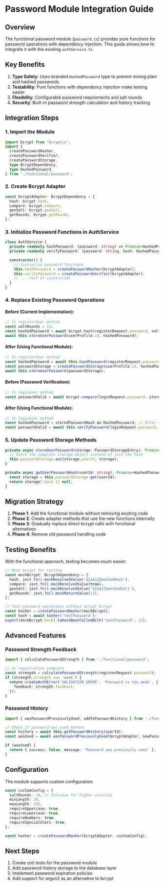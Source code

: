 # Password Module Integration Guide

## Overview

The functional password module (`password.ts`) provides pure functions for password operations with dependency injection. This guide shows how to integrate it with the existing `authService.ts`.

## Key Benefits

1. **Type Safety**: Uses branded `HashedPassword` type to prevent mixing plain and hashed passwords
2. **Testability**: Pure functions with dependency injection make testing easier
3. **Flexibility**: Configurable password requirements and salt rounds
4. **Security**: Built-in password strength calculation and history tracking

## Integration Steps

### 1. Import the Module

```typescript
import bcrypt from 'bcryptjs';
import {
  createPasswordHasher,
  createPasswordVerifier,
  createPasswordStorage,
  type BcryptDependency,
  type HashedPassword,
} from './functional/password';
```

### 2. Create Bcrypt Adapter

```typescript
const bcryptAdapter: BcryptDependency = {
  hash: bcrypt.hash,
  compare: bcrypt.compare,
  genSalt: bcrypt.genSalt,
  getRounds: bcrypt.getRounds,
};
```

### 3. Initialize Password Functions in AuthService

```typescript
class AuthService {
  private readonly hashPassword: (password: string) => Promise<HashedPassword>;
  private readonly verifyPassword: (password: string, hash: HashedPassword) => Promise<boolean>;

  constructor() {
    // Initialize password functions
    this.hashPassword = createPasswordHasher(bcryptAdapter);
    this.verifyPassword = createPasswordVerifier(bcryptAdapter);
    // ... rest of constructor
  }
}
```

### 4. Replace Existing Password Operations

#### Before (Current Implementation):

```typescript
// In registerUser method
const saltRounds = 12;
const hashedPassword = await bcrypt.hash(registerRequest.password, saltRounds);
await this.storeUserPassword(userProfile.id, hashedPassword);
```

#### After (Using Functional Module):

```typescript
// In registerUser method
const hashedPassword = await this.hashPassword(registerRequest.password);
const passwordStorage = createPasswordStorage(userProfile.id, hashedPassword);
await this.storeUserPassword(passwordStorage);
```

#### Before (Password Verification):

```typescript
// In loginUser method
const passwordValid = await bcrypt.compare(loginRequest.password, storedPasswordHash);
```

#### After (Using Functional Module):

```typescript
// In loginUser method
const hashedPassword = storedPasswordHash as HashedPassword; // After validation
const passwordValid = await this.verifyPassword(loginRequest.password, hashedPassword);
```

### 5. Update Password Storage Methods

```typescript
private async storeUserPassword(storage: PasswordStorageEntry): Promise<void> {
  // Store the complete storage object instead of just the hash
  this.passwordStorage.set(storage.userId, storage);
}

private async getUserPasswordHash(userId: string): Promise<HashedPassword | null> {
  const storage = this.passwordStorage.get(userId);
  return storage?.hash || null;
}
```

## Migration Strategy

1. **Phase 1**: Add the functional module without removing existing code
2. **Phase 2**: Create adapter methods that use the new functions internally
3. **Phase 3**: Gradually replace direct bcrypt calls with functional alternatives
4. **Phase 4**: Remove old password handling code

## Testing Benefits

With the functional approach, testing becomes much easier:

```typescript
// Mock bcrypt for testing
const mockBcrypt: BcryptDependency = {
  hash: jest.fn().mockResolvedValue('$2a$12$mockedHash'),
  compare: jest.fn().mockResolvedValue(true),
  genSalt: jest.fn().mockResolvedValue('$2a$12$mockedSalt'),
  getRounds: jest.fn().mockReturnValue(12),
};

// Test password operations without actual bcrypt
const hasher = createPasswordHasher(mockBcrypt);
const hash = await hasher('testPassword');
expect(mockBcrypt.hash).toHaveBeenCalledWith('testPassword', 12);
```

## Advanced Features

### Password Strength Feedback

```typescript
import { calculatePasswordStrength } from './functional/password';

// In registration endpoint
const strength = calculatePasswordStrength(registerRequest.password);
if (strength.strength === 'weak') {
  return createAuthError('VALIDATION_ERROR', 'Password is too weak', {
    feedback: strength.feedback,
  });
}
```

### Password History

```typescript
import { wasPasswordPreviouslyUsed, addToPasswordHistory } from './functional/password';

// Check if password was used before
const history = await this.getPasswordHistory(userId);
const wasUsed = await wasPasswordPreviouslyUsed(bcryptAdapter, newPassword, history);

if (wasUsed) {
  return { success: false, message: 'Password was previously used' };
}
```

## Configuration

The module supports custom configuration:

```typescript
const customConfig = {
  saltRounds: 14, // Increase for higher security
  minLength: 10,
  maxLength: 256,
  requireUppercase: true,
  requireLowercase: true,
  requireNumbers: true,
  requireSpecialChars: true,
};

const hasher = createPasswordHasher(bcryptAdapter, customConfig);
```

## Next Steps

1. Create unit tests for the password module
2. Add password history storage to the database layer
3. Implement password expiration policies
4. Add support for argon2 as an alternative to bcrypt

